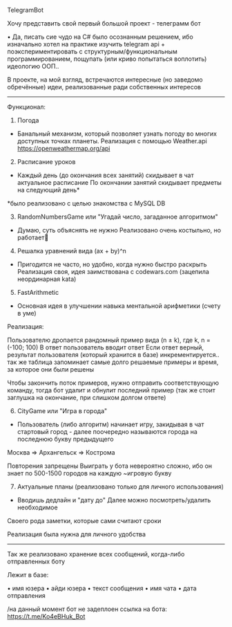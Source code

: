 TelegramBot

Хочу представить свой первый большой проект - телеграмм бот

• Да, писать сие чудо на C# было осознанным решением, ибо изначально хотел на практике изучить telegram api + поэкспериментировать с структурным/функциональным программированием, пощупать (или криво попытаться воплотить) идеологию ООП..

В проекте, на мой взгляд,  встречаются интересные (но заведомо обречённые) идеи, реализованные ради собственных интересов

- - - - - - - - - - - - - - - - - - - - - - - - - - - - - - - - - - - - - - - - - - - - - - - - - - - - - - - - - - - -

Функционал:

1. Погода

- Банальный механизм, который позволяет узнать погоду во многих доступных точках планеты. Реализация с помощью Weather.api
https://openweathermap.org/api

2. Расписание уроков

- Каждый день (до окончания всех занятий) скидывает в чат актуальное расписание
По окончании занятий скидывает предметы на следующий день*

*было реализовано с целью знакомства с MySQL DB

3. RandomNumbersGame или "Угадай число, загаданное алгоритмом"

- Думаю, суть объяснять не нужно 
Реализовано очень костыльно, но работает🤡

4. Решалка уравнений вида (ax + by)^n

- Пригодится не часто, но удобно, когда нужно быстро раскрыть
Реализация своя, идея заимствована с codewars.com (зацепила неординарная kata)

5. FastArithmetic 

- Основная идея в улучшении навыка ментальной арифметики (счету в уме)

Реализация:

Пользователю дропается рандомный пример вида (n ± k), где k, n = (-100; 100) 
В ответ пользователь вводит ответ 
Если ответ верный, результат пользователя (который хранится в базе) инкрементируется.. так же таблица запоминает самые долго решаемые примеры и время, за которое они были решены

Чтобы закончить поток примеров, нужно отправить соответствующую команду, тогда бот удалит и обнулит последний пример (так же стоит заглушка на окончание, при слишком долгом ответе)

6. CityGame или "Игра в города"

- Пользователь (либо алгоритм) начинает игру, закидывая в чат стартовый город - далее поочередно называются города на последнюю букву предыдущего

Москва => Архангельск => Кострома 

Повторения запрещены
Выиграть у бота невероятно сложно, ибо он знает по 500-1500 городов на каждую ~игровую букву

7. Актуальные планы 
(реализовано только для личного использования)

- Вводишь дедлайн и "дату до"
Далее можно посмотреть/удалить необходимое 

Своего рода заметки, которые сами считают сроки

Реализация была нужна для личного удобства

- - - - - - - - - - - - - - - - - - - - - - - - - - - - - - - - - - - - - - - - - - - - - - - - - - - - - - - - - - - -

Так же реализовано хранение всех сообщений, когда-либо отправленных боту

Лежит в базе:

• имя юзера
• айди юзера 
• текст сообщения 
• имя чата
• дата отправления




/на данный момент бот не задеплоен
ссылка на бота: https://t.me/Ko4eBHuk_Bot
